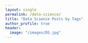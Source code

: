 ```yaml
---
layout: single
permalink: /data-science/
title: "Data Science Posts by Tags"
author_profile: true
header:
  image: "/images/DS.jpg"
---
```

